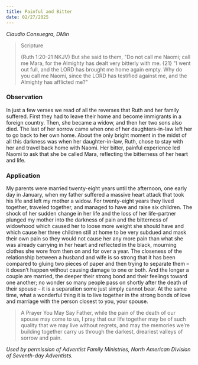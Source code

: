 ```yaml
---
title: Painful and Bitter
date: 02/27/2025
---
```


_Claudio Consuegra, DMin_

> <p>Scripture</p>
> (Ruth 1:20-21 NKJV) But she said to them, "Do not call me Naomi; call me Mara, for the Almighty has dealt very bitterly with me. {21} "I went out full, and the LORD has brought me home again empty. Why do you call me Naomi, since the LORD has testified against me, and the Almighty has afflicted me?"

### Observation

In just a few verses we read of all the reverses that Ruth and her family suffered. First they had to leave their home and become immigrants in a foreign country. Then, she became a widow, and then her two sons also died. The last of her sorrow came when one of her daughters-in-law left her to go back to her own home. About the only bright moment in the midst of all this darkness was when her daughter-in-law, Ruth, chose to stay with her and travel back home with Naomi. Her bitter, painful experience led Naomi to ask that she be called Mara, reflecting the bitterness of her heart and life.

### Application

My parents were married twenty-eight years until the afternoon, one early day in January, when my father suffered a massive heart attack that took his life and left my mother a widow. For twenty-eight years they lived together, traveled together, and managed to have and raise six children. The shock of her sudden change in her life and the loss of her life-partner plunged my mother into the darkness of pain and the bitterness of widowhood which caused her to loose more weight she should have and which cause her three children still at home to be very subdued and mask their own pain so they would not cause her any more pain than what she was already carrying in her heart and reflected in the black, mourning clothes she wore from then on and for over a year. The closeness of the relationship between a husband and wife is so strong that it has been compared to gluing two pieces of paper and then trying to separate them – it doesn’t happen without causing damage to one or both. And the longer a couple are married, the deeper their strong bond and their feelings toward one another; no wonder so many people pass on shortly after the death of their spouse – it is a separation some just simply cannot bear. At the same time, what a wonderful thing it is to live together in the strong bonds of love and marriage with the person closest to you, your spouse.

> <callout>A Prayer You May Say</callout>
> Father, while the pain of the death of our spouse may come to us, I pray that our life together may be of such quality that we may live without regrets, and may the memories we’re building together carry us through the darkest, dreariest valleys of sorrow and pain.

_Used by permission of Adventist Family Ministries, North American Division of Seventh-day Adventists._